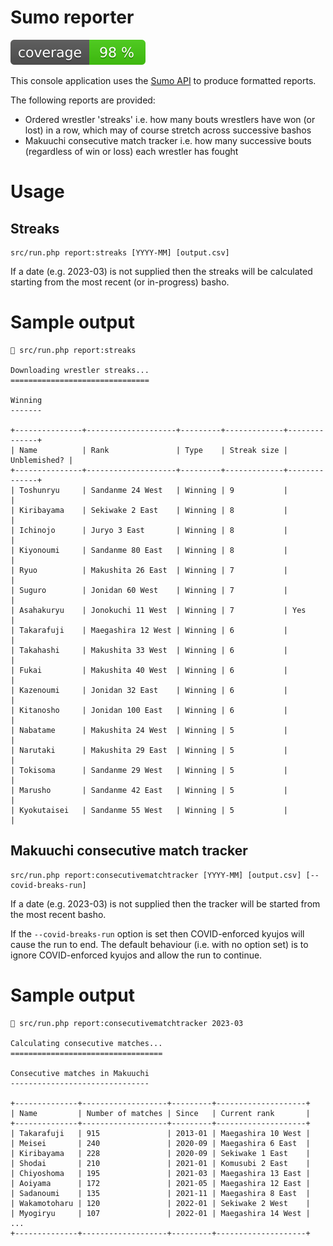 # Sumo reporter

![Code coverage badge](https://github.com/stuartmcgill/sumo-reporter/blob/image-data/coverage.svg)

This console application uses the [Sumo API](https://sumo-api.com/) to produce formatted reports.

The following reports are provided:

- Ordered wrestler 'streaks' i.e. how many bouts wrestlers have won (or lost) in
a row, which may of course stretch across successive bashos
- Makuuchi consecutive match tracker i.e. how many successive bouts (regardless of win or loss) each
wrestler has fought

# Usage

## Streaks

```
src/run.php report:streaks [YYYY-MM] [output.csv]
```

If a date (e.g. 2023-03) is not supplied then the streaks will be calculated starting from the most recent (or
in-progress) basho.

# Sample output

```
 src/run.php report:streaks

Downloading wrestler streaks...
===============================

Winning
-------

+---------------+--------------------+---------+-------------+--------------+
| Name          | Rank               | Type    | Streak size | Unblemished? |
+---------------+--------------------+---------+-------------+--------------+
| Toshunryu     | Sandanme 24 West   | Winning | 9           |              |
| Kiribayama    | Sekiwake 2 East    | Winning | 8           |              |
| Ichinojo      | Juryo 3 East       | Winning | 8           |              |
| Kiyonoumi     | Sandanme 80 East   | Winning | 8           |              |
| Ryuo          | Makushita 26 East  | Winning | 7           |              |
| Suguro        | Jonidan 60 West    | Winning | 7           |              |
| Asahakuryu    | Jonokuchi 11 West  | Winning | 7           | Yes          |
| Takarafuji    | Maegashira 12 West | Winning | 6           |              |
| Takahashi     | Makushita 33 West  | Winning | 6           |              |
| Fukai         | Makushita 40 West  | Winning | 6           |              |
| Kazenoumi     | Jonidan 32 East    | Winning | 6           |              |
| Kitanosho     | Jonidan 100 East   | Winning | 6           |              |
| Nabatame      | Makushita 24 West  | Winning | 5           |              |
| Narutaki      | Makushita 29 East  | Winning | 5           |              |
| Tokisoma      | Sandanme 29 West   | Winning | 5           |              |
| Marusho       | Sandanme 42 East   | Winning | 5           |              |
| Kyokutaisei   | Sandanme 55 West   | Winning | 5           |              |
```

## Makuuchi consecutive match tracker

``` 
src/run.php report:consecutivematchtracker [YYYY-MM] [output.csv] [--covid-breaks-run]
```

If a date (e.g. 2023-03) is not supplied then the tracker will be started from the most recent basho.

If the `--covid-breaks-run` option is set then COVID-enforced kyujos will cause the run to end. The
default behaviour (i.e. with no option set) is to ignore COVID-enforced kyujos and allow the run to
continue.

# Sample output

```
 src/run.php report:consecutivematchtracker 2023-03

Calculating consecutive matches...
==================================

Consecutive matches in Makuuchi
-------------------------------

+--------------+-------------------+---------+--------------------+
| Name         | Number of matches | Since   | Current rank       |
+--------------+-------------------+---------+--------------------+
| Takarafuji   | 915               | 2013-01 | Maegashira 10 West |
| Meisei       | 240               | 2020-09 | Maegashira 6 East  |
| Kiribayama   | 228               | 2020-09 | Sekiwake 1 East    |
| Shodai       | 210               | 2021-01 | Komusubi 2 East    |
| Chiyoshoma   | 195               | 2021-03 | Maegashira 13 East |
| Aoiyama      | 172               | 2021-05 | Maegashira 12 East |
| Sadanoumi    | 135               | 2021-11 | Maegashira 8 East  |
| Wakamotoharu | 120               | 2022-01 | Sekiwake 2 West    |
| Myogiryu     | 107               | 2022-01 | Maegashira 14 West |
...
+--------------+-------------------+---------+--------------------+
```
